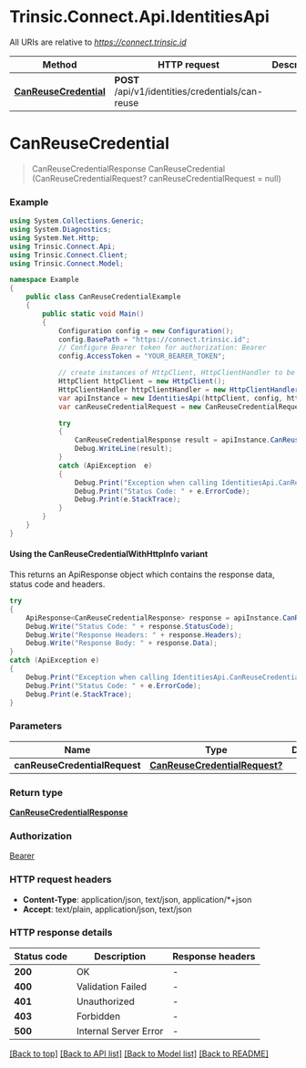 # Trinsic.Connect.Api.IdentitiesApi

All URIs are relative to *https://connect.trinsic.id*

| Method | HTTP request | Description |
|--------|--------------|-------------|
| [**CanReuseCredential**](IdentitiesApi.md#canreusecredential) | **POST** /api/v1/identities/credentials/can-reuse |  |

<a id="canreusecredential"></a>
# **CanReuseCredential**
> CanReuseCredentialResponse CanReuseCredential (CanReuseCredentialRequest? canReuseCredentialRequest = null)



### Example
```csharp
using System.Collections.Generic;
using System.Diagnostics;
using System.Net.Http;
using Trinsic.Connect.Api;
using Trinsic.Connect.Client;
using Trinsic.Connect.Model;

namespace Example
{
    public class CanReuseCredentialExample
    {
        public static void Main()
        {
            Configuration config = new Configuration();
            config.BasePath = "https://connect.trinsic.id";
            // Configure Bearer token for authorization: Bearer
            config.AccessToken = "YOUR_BEARER_TOKEN";

            // create instances of HttpClient, HttpClientHandler to be reused later with different Api classes
            HttpClient httpClient = new HttpClient();
            HttpClientHandler httpClientHandler = new HttpClientHandler();
            var apiInstance = new IdentitiesApi(httpClient, config, httpClientHandler);
            var canReuseCredentialRequest = new CanReuseCredentialRequest?(); // CanReuseCredentialRequest? |  (optional) 

            try
            {
                CanReuseCredentialResponse result = apiInstance.CanReuseCredential(canReuseCredentialRequest);
                Debug.WriteLine(result);
            }
            catch (ApiException  e)
            {
                Debug.Print("Exception when calling IdentitiesApi.CanReuseCredential: " + e.Message);
                Debug.Print("Status Code: " + e.ErrorCode);
                Debug.Print(e.StackTrace);
            }
        }
    }
}
```

#### Using the CanReuseCredentialWithHttpInfo variant
This returns an ApiResponse object which contains the response data, status code and headers.

```csharp
try
{
    ApiResponse<CanReuseCredentialResponse> response = apiInstance.CanReuseCredentialWithHttpInfo(canReuseCredentialRequest);
    Debug.Write("Status Code: " + response.StatusCode);
    Debug.Write("Response Headers: " + response.Headers);
    Debug.Write("Response Body: " + response.Data);
}
catch (ApiException e)
{
    Debug.Print("Exception when calling IdentitiesApi.CanReuseCredentialWithHttpInfo: " + e.Message);
    Debug.Print("Status Code: " + e.ErrorCode);
    Debug.Print(e.StackTrace);
}
```

### Parameters

| Name | Type | Description | Notes |
|------|------|-------------|-------|
| **canReuseCredentialRequest** | [**CanReuseCredentialRequest?**](CanReuseCredentialRequest?.md) |  | [optional]  |

### Return type

[**CanReuseCredentialResponse**](CanReuseCredentialResponse.md)

### Authorization

[Bearer](../README.md#Bearer)

### HTTP request headers

 - **Content-Type**: application/json, text/json, application/*+json
 - **Accept**: text/plain, application/json, text/json


### HTTP response details
| Status code | Description | Response headers |
|-------------|-------------|------------------|
| **200** | OK |  -  |
| **400** | Validation Failed |  -  |
| **401** | Unauthorized |  -  |
| **403** | Forbidden |  -  |
| **500** | Internal Server Error |  -  |

[[Back to top]](#) [[Back to API list]](../README.md#documentation-for-api-endpoints) [[Back to Model list]](../README.md#documentation-for-models) [[Back to README]](../README.md)

